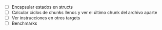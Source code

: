 - [ ] Encapsular estados en structs
- [ ] Calcular ciclos de chunks llenos y ver el último chunk del archivo aparte
- [ ] Ver instrucciones en otros targets
- [ ] Benchmarks
